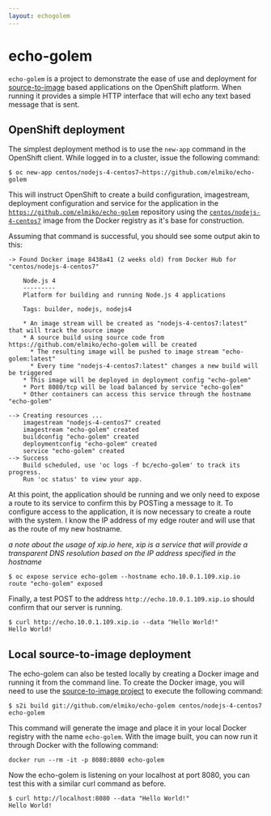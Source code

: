```yaml
---
layout: echogolem
---
```


# echo-golem

`echo-golem` is a project to demonstrate the ease of use and deployment for
[source-to-image](https://github.com/openshift/source-to-image) based
applications on the OpenShift platform. When running it provides a simple
HTTP interface that will echo any text based message that is sent.

## OpenShift deployment

The simplest deployment method is to use the `new-app` command in the
OpenShift client. While logged in to a cluster, issue the following command:

```
$ oc new-app centos/nodejs-4-centos7~https://github.com/elmiko/echo-golem
```

This will instruct OpenShift to create a build configuration, imagestream,
deployment configuration and service for the application in the
[`https://github.com/elmiko/echo-golem`](https://github.com/elmiko/echo-golem)
repository using the
[`centos/nodejs-4-centos7`](https://hub.docker.com/r/centos/nodejs-4-centos7/)
image from the Docker registry as it's base for construction.

Assuming that command is successful, you should see some output akin to this:

```
-> Found Docker image 8438a41 (2 weeks old) from Docker Hub for "centos/nodejs-4-centos7"

    Node.js 4 
    --------- 
    Platform for building and running Node.js 4 applications

    Tags: builder, nodejs, nodejs4

    * An image stream will be created as "nodejs-4-centos7:latest" that will track the source image
    * A source build using source code from https://github.com/elmiko/echo-golem will be created
      * The resulting image will be pushed to image stream "echo-golem:latest"
      * Every time "nodejs-4-centos7:latest" changes a new build will be triggered
    * This image will be deployed in deployment config "echo-golem"
    * Port 8080/tcp will be load balanced by service "echo-golem"
    * Other containers can access this service through the hostname "echo-golem"

--> Creating resources ...
    imagestream "nodejs-4-centos7" created
    imagestream "echo-golem" created
    buildconfig "echo-golem" created
    deploymentconfig "echo-golem" created
    service "echo-golem" created
--> Success
    Build scheduled, use 'oc logs -f bc/echo-golem' to track its progress.
    Run 'oc status' to view your app.
```

At this point, the application should be running and we only need to expose
a route to its service to confirm this by POSTing a message to it. To
configure access to the application, it is now necessary to create a route
with the system. I know the IP address of my edge router and will use that
as the route of my new hostname.

*a note about the usage of xip.io here, xip is a service that will provide
a transparent DNS resolution based on the IP address specified in the
hostname*

```
$ oc expose service echo-golem --hostname echo.10.0.1.109.xip.io
route "echo-golem" exposed
```

Finally, a test POST to the address `http://echo.10.0.1.109.xip.io` should
confirm that our server is running.

```
$ curl http://echo.10.0.1.109.xip.io --data "Hello World!"
Hello World!
```

## Local source-to-image deployment

The echo-golem can also be tested locally by creating a Docker image and
running it from the command line. To create the Docker image, you will need
to use the
[source-to-image project](https://github.com/openshift/source-to-image) to
execute the following command:

```
$ s2i build git://github.com/elmiko/echo-golem centos/nodejs-4-centos7 echo-golem
```

This command will generate the image and place it in your local Docker
registry with the name `echo-golem`. With the image built, you can now run it
through Docker with the following command:

```
docker run --rm -it -p 8080:8080 echo-golem
```

Now the echo-golem is listening on your localhost at port 8080, you can test
this with a similar curl command as before.

```
$ curl http://localhost:8080 --data "Hello World!"
Hello World!
```
